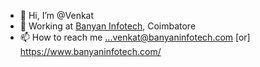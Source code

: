 - 👋 Hi, I’m @Venkat
- 💼 Working at [Banyan Infotech](https://www.banyaninfotech.com/), Coimbatore
- 📫 How to reach me ...venkat@banyaninfotech.com [or] https://www.banyaninfotech.com/

<!---
Venkat-Banyan/Venkat-Banyan is a ✨ special ✨ repository because its `README.md` (this file) appears on your GitHub profile.
You can click the Preview link to take a look at your changes.
--->
